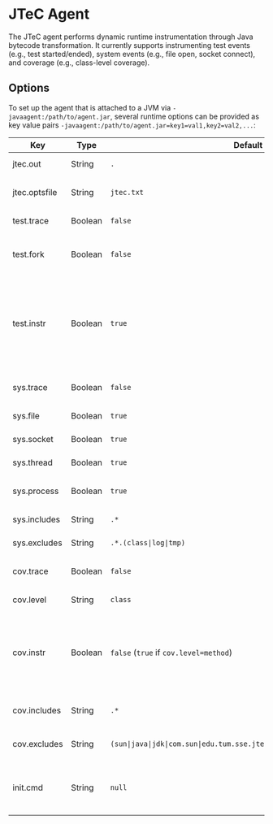 # JTeC Agent

The JTeC agent performs dynamic runtime instrumentation through Java bytecode transformation.
It currently supports instrumenting test events (e.g., test started/ended), system events (e.g., file open, socket
connect), and coverage (e.g., class-level coverage).

## Options

To set up the agent that is attached to a JVM via `-javaagent:/path/to/agent.jar`, several runtime options can be
provided as key value pairs `-javaagent:/path/to/agent.jar=key1=val1,key2=val2,...`:

| Key          | Type    | Default value                                                                   | Description                                                                                  |
|--------------|---------|---------------------------------------------------------------------------------|----------------------------------------------------------------------------------------------|
| jtec.out     | String  | `.`                                                                             | Output path for jtec output                                                                  |
| jtec.optsfile| String  | `jtec.txt`                                                                      | Options file containing JTeC options                                                         |
| test.trace   | Boolean | `false`                                                                         | Enables test event tracing                                                                   |
| test.fork    | Boolean | `false`                                                                         | Enables forked test execution (not one test suite per JVM)                                   |
| test.instr   | Boolean | `true`                                                                          | Enables class file instrumentation for JUnit classes (instead of providing custom listeners) |
| sys.trace    | Boolean | `false`                                                                         | Enables system event tracing                                                                 |
| sys.file     | Boolean | `true`                                                                          | Enables file event tracing                                                                   |
| sys.socket   | Boolean | `true`                                                                          | Enables socket event tracing                                                                 |
| sys.thread   | Boolean | `true`                                                                          | Enables thread event tracing                                                                 |
| sys.process  | Boolean | `true`                                                                          | Enables process event tracing                                                                |
| sys.includes | String  | `.*`                                                                            | Regex for included files                                                                     |
| sys.excludes | String  | `.*.(class\|log\|tmp)`                                                          | Regex for excluded files                                                                     |
| cov.trace    | Boolean | `false`                                                                         | Enables coverage tracing                                                                     |
| cov.level    | String  | `class`                                                                         | Coverage level: `class` or `method`                                                          |
| cov.instr    | Boolean | `false` (`true` if `cov.level=method`)                                          | Enables class file instrumentation (only needed for `method` or non-forked `class` coverage) |
| cov.includes | String  | `.*`                                                                            | Regex for included Java classes                                                              |
| cov.excludes | String  | `(sun\|java\|jdk\|com.sun\|edu.tum.sse.jtec\|net.bytebuddy\|org.apache.maven).*`| Regex for excluded Java classes                                                              |
| init.cmd     | String  | `null`                                                                          | Command to execute upon JVM initialization (pre-test hook)                                   |

